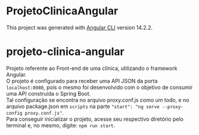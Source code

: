 # ProjetoClinicaAngular

This project was generated with [Angular CLI](https://github.com/angular/angular-cli) version 14.2.2.

# projeto-clinica-angular

Projeto referente ao Front-end de uma clínica, utilizando o framework Angular.  
O projeto é configurado para receber uma API JSON da porta `localhost:8080`, pois o mesmo foi desenvolvido com o objetivo de consumir uma API construída o Spring Boot.  
Tal configuração se encontra no arquivo proxy.conf.js como um todo, e no arquivo package.json em `scripts` na parte `"start": "ng serve --proxy-config proxy.conf.js"`.  
Para conseguir inicializar o projeto, acesse seu respectivo diretório pelo terminal e, no mesmo, digite: `npm run start`.  
